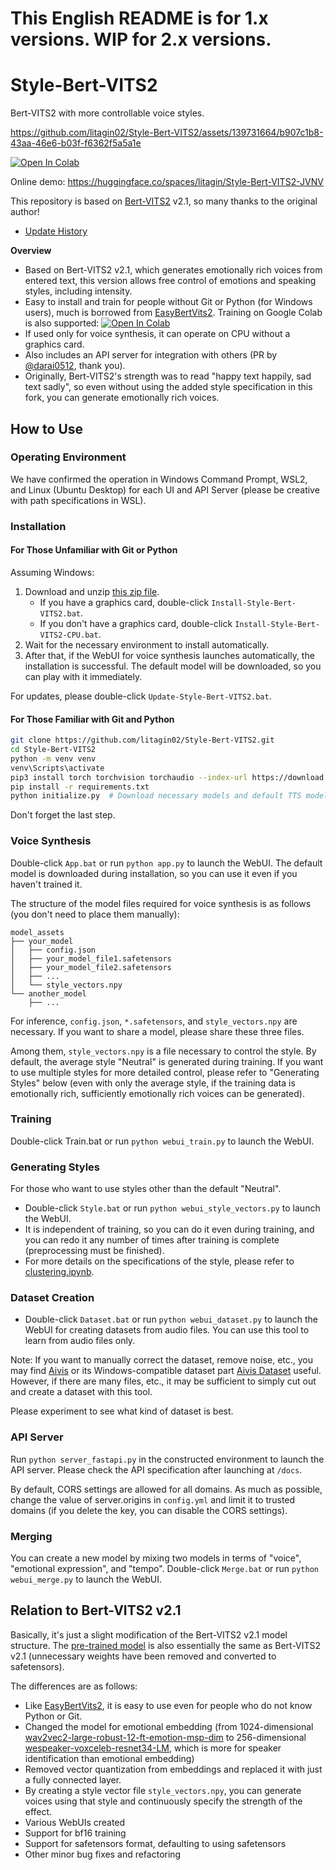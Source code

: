 # This English README is for 1.x versions. WIP for 2.x versions.

# Style-Bert-VITS2

Bert-VITS2 with more controllable voice styles.

https://github.com/litagin02/Style-Bert-VITS2/assets/139731664/b907c1b8-43aa-46e6-b03f-f6362f5a5a1e

[![Open In Colab](https://colab.research.google.com/assets/colab-badge.svg)](http://colab.research.google.com/github/litagin02/Style-Bert-VITS2/blob/master/colab.ipynb)

Online demo: https://huggingface.co/spaces/litagin/Style-Bert-VITS2-JVNV

This repository is based on [Bert-VITS2](https://github.com/fishaudio/Bert-VITS2) v2.1, so many thanks to the original author!

- [Update History](docs/CHANGELOG.md)

**Overview**

- Based on Bert-VITS2 v2.1, which generates emotionally rich voices from entered text, this version allows free control of emotions and speaking styles, including intensity.
- Easy to install and train for people without Git or Python (for Windows users), much is borrowed from [EasyBertVits2](https://github.com/Zuntan03/EasyBertVits2/). Training on Google Colab is also supported: [![Open In Colab](https://colab.research.google.com/assets/colab-badge.svg)](http://colab.research.google.com/github/litagin02/Style-Bert-VITS2/blob/master/colab.ipynb)
- If used only for voice synthesis, it can operate on CPU without a graphics card.
- Also includes an API server for integration with others (PR by [@darai0512](https://github.com/darai0512), thank you).
- Originally, Bert-VITS2's strength was to read "happy text happily, sad text sadly", so even without using the added style specification in this fork, you can generate emotionally rich voices.


## How to Use

<!-- For more details, please refer to [here](docs/tutorial.md). -->

### Operating Environment

We have confirmed the operation in Windows Command Prompt, WSL2, and Linux (Ubuntu Desktop) for each UI and API Server (please be creative with path specifications in WSL).

### Installation

#### For Those Unfamiliar with Git or Python

Assuming Windows:

1. Download and unzip [this zip file](https://github.com/litagin02/Style-Bert-VITS2/releases/download/1.3/Style-Bert-VITS2.zip).
   - If you have a graphics card, double-click `Install-Style-Bert-VITS2.bat`.
   - If you don't have a graphics card, double-click `Install-Style-Bert-VITS2-CPU.bat`.
2. Wait for the necessary environment to install automatically.
3. After that, if the WebUI for voice synthesis launches automatically, the installation is successful. The default model will be downloaded, so you can play with it immediately.

For updates, please double-click `Update-Style-Bert-VITS2.bat`.

#### For Those Familiar with Git and Python

```bash
git clone https://github.com/litagin02/Style-Bert-VITS2.git
cd Style-Bert-VITS2
python -m venv venv
venv\Scripts\activate
pip3 install torch torchvision torchaudio --index-url https://download.pytorch.org/whl/cu118
pip install -r requirements.txt
python initialize.py  # Download necessary models and default TTS model
```
Don't forget the last step.

### Voice Synthesis
Double-click `App.bat` or run `python app.py` to launch the WebUI. The default model is downloaded during installation, so you can use it even if you haven't trained it.

The structure of the model files required for voice synthesis is as follows (you don't need to place them manually):

```
model_assets
├── your_model
│   ├── config.json
│   ├── your_model_file1.safetensors
│   ├── your_model_file2.safetensors
│   ├── ...
│   └── style_vectors.npy
└── another_model
    ├── ...
```

For inference, `config.json`, `*.safetensors`, and `style_vectors.npy` are necessary. If you want to share a model, please share these three files.

Among them, `style_vectors.npy` is a file necessary to control the style. By default, the average style "Neutral" is generated during training.
If you want to use multiple styles for more detailed control, please refer to "Generating Styles" below (even with only the average style, if the training data is emotionally rich, sufficiently emotionally rich voices can be generated).

### Training

Double-click Train.bat or run `python webui_train.py` to launch the WebUI.

### Generating Styles
For those who want to use styles other than the default "Neutral".

- Double-click `Style.bat` or run `python webui_style_vectors.py` to launch the WebUI.
- It is independent of training, so you can do it even during training, and you can redo it any number of times after training is complete (preprocessing must be finished).
- For more details on the specifications of the style, please refer to [clustering.ipynb](../clustering.ipynb).

### Dataset Creation

- Double-click `Dataset.bat` or run `python webui_dataset.py` to launch the WebUI for creating datasets from audio files. You can use this tool to learn from audio files only.

Note: If you want to manually correct the dataset, remove noise, etc., you may find [Aivis](https://github.com/tsukumijima/Aivis) or its Windows-compatible dataset part [Aivis Dataset](https://github.com/litagin02/Aivis-Dataset) useful. However, if there are many files, etc., it may be sufficient to simply cut out and create a dataset with this tool.

Please experiment to see what kind of dataset is best.

### API Server
Run `python server_fastapi.py` in the constructed environment to launch the API server.
Please check the API specification after launching at `/docs`.

By default, CORS settings are allowed for all domains.
As much as possible, change the value of server.origins in `config.yml` and limit it to trusted domains (if you delete the key, you can disable the CORS settings).

### Merging
You can create a new model by mixing two models in terms of "voice", "emotional expression", and "tempo".
Double-click `Merge.bat` or run `python webui_merge.py` to launch the WebUI.

## Relation to Bert-VITS2 v2.1
Basically, it's just a slight modification of the Bert-VITS2 v2.1 model structure. The [pre-trained model](https://huggingface.co/litagin/Style-Bert-VITS2-1.0-base) is also essentially the same as Bert-VITS2 v2.1 (unnecessary weights have been removed and converted to safetensors).

The differences are as follows:

- Like [EasyBertVits2](https://github.com/Zuntan03/EasyBertVits2), it is easy to use even for people who do not know Python or Git.
- Changed the model for emotional embedding (from 1024-dimensional [wav2vec2-large-robust-12-ft-emotion-msp-dim](https://huggingface.co/audeering/wav2vec2-large-robust-12-ft-emotion-msp-dim) to 256-dimensional [wespeaker-voxceleb-resnet34-LM](https://huggingface.co/pyannote/wespeaker-voxceleb-resnet34-LM), which is more for speaker identification than emotional embedding)
- Removed vector quantization from embeddings and replaced it with just a fully connected layer.
- By creating a style vector file `style_vectors.npy`, you can generate voices using that style and continuously specify the strength of the effect.
- Various WebUIs created
- Support for bf16 training
- Support for safetensors format, defaulting to using safetensors
- Other minor bug fixes and refactoring